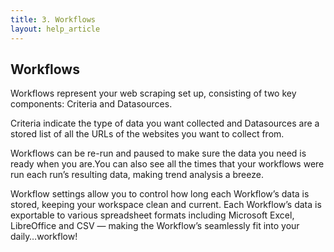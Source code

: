 ```yaml
---
title: 3. Workflows
layout: help_article
---
```


## Workflows
Workflows represent your web scraping set up, consisting of two key components: Criteria and Datasources. 

Criteria indicate the type of data you want collected and Datasources are a stored list of all the URLs of the websites you want to collect from. 

Workflows can be re-run and paused to make sure the data you need is ready when you are.You can also see all the times that your workflows were run each run’s resulting data, making trend analysis a breeze. 

Workflow settings allow you to control how long each Workflow’s data is stored, keeping your workspace clean and current. Each Workflow’s data is exportable to various spreadsheet formats including Microsoft Excel, LibreOffice and CSV — making the Workflow’s seamlessly fit into your daily…workflow!
